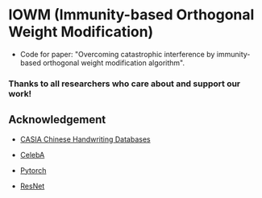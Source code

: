 # IOWM (Immunity-based Orthogonal Weight Modification)

- Code for paper: "Overcoming catastrophic interference by immunity-based orthogonal weight modification algorithm".

### Thanks to all researchers who care about and support our work!


## Acknowledgement


- [CASIA Chinese Handwriting Databases](http://www.nlpr.ia.ac.cn/databases/handwriting/Home.html)

- [CelebA](http://mmlab.ie.cuhk.edu.hk/projects/CelebA.html)

- [Pytorch](https://github.com/pytorch/examples)

- [ResNet](https://github.com/jiweibo/ImageNet)
